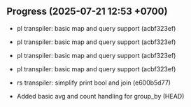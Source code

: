 ## Progress (2025-07-21 12:53 +0700)
- pl transpiler: basic map and query support (acbf323ef)

- pl transpiler: basic map and query support (acbf323ef)

- pl transpiler: basic map and query support (acbf323ef)

- pl transpiler: basic map and query support (acbf323ef)

- rs transpiler: simplify print bool and join (e600b5d77)

- Added basic avg and count handling for group_by (HEAD)
